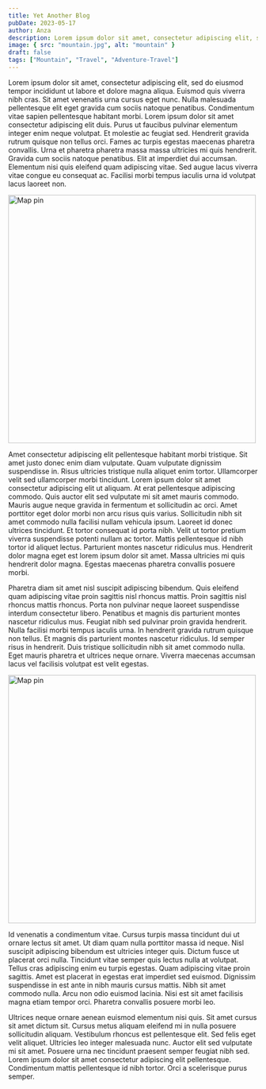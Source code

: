 ```yaml
---
title: Yet Another Blog
pubDate: 2023-05-17
author: Anza
description: Lorem ipsum dolor sit amet, consectetur adipiscing elit, sed do eiusmod tempor incididunt ut labore et dolore magna aliqua. Enim praesent elementum facilisis leo vel. Felis bibendum ut tristique et egestas quis ipsum. Molestie a iaculis at erat pellentesque adipiscing commodo elit. Scelerisque purus semper eget duis at tellus at urna. Quis hendrerit dolor magna eget est lorem ipsum dolor. Praesent semper feugiat nibh sed pulvinar. Molestie a iaculis at erat pellentesque. Varius sit amet mattis vulputate enim nulla. Sed risus pretium quam vulputate dignissim suspendisse in. Sed adipiscing diam donec adipiscing tristique risus nec. Cras adipiscing enim eu turpis. Sed velit dignissim sodales ut eu sem integer vitae. Massa tempor nec feugiat nisl pretium fusce id velit.
image: { src: "mountain.jpg", alt: "mountain" }
draft: false
tags: ["Mountain", "Travel", "Adventure-Travel"]
---
```


<p class="blog-text">
Lorem ipsum dolor sit amet, consectetur adipiscing elit, sed do eiusmod tempor incididunt ut labore et dolore magna aliqua. Euismod quis viverra nibh cras. Sit amet venenatis urna cursus eget nunc. Nulla malesuada pellentesque elit eget gravida cum sociis natoque penatibus. Condimentum vitae sapien pellentesque habitant morbi. Lorem ipsum dolor sit amet consectetur adipiscing elit duis. Purus ut faucibus pulvinar elementum integer enim neque volutpat. Et molestie ac feugiat sed. Hendrerit gravida rutrum quisque non tellus orci. Fames ac turpis egestas maecenas pharetra convallis. Urna et pharetra pharetra massa massa ultricies mi quis hendrerit. Gravida cum sociis natoque penatibus. Elit at imperdiet dui accumsan. Elementum nisi quis eleifend quam adipiscing vitae. Sed augue lacus viverra vitae congue eu consequat ac. Facilisi morbi tempus iaculis urna id volutpat lacus laoreet non.
</p>
<img style="width:500px;" src="/mountain.jpg" alt="Map pin">

<p class="blog-text">
Amet consectetur adipiscing elit pellentesque habitant morbi tristique. Sit amet justo donec enim diam vulputate. Quam vulputate dignissim suspendisse in. Risus ultricies tristique nulla aliquet enim tortor. Ullamcorper velit sed ullamcorper morbi tincidunt. Lorem ipsum dolor sit amet consectetur adipiscing elit ut aliquam. At erat pellentesque adipiscing commodo. Quis auctor elit sed vulputate mi sit amet mauris commodo. Mauris augue neque gravida in fermentum et sollicitudin ac orci. Amet porttitor eget dolor morbi non arcu risus quis varius. Sollicitudin nibh sit amet commodo nulla facilisi nullam vehicula ipsum. Laoreet id donec ultrices tincidunt. Et tortor consequat id porta nibh. Velit ut tortor pretium viverra suspendisse potenti nullam ac tortor. Mattis pellentesque id nibh tortor id aliquet lectus. Parturient montes nascetur ridiculus mus. Hendrerit dolor magna eget est lorem ipsum dolor sit amet. Massa ultricies mi quis hendrerit dolor magna. Egestas maecenas pharetra convallis posuere morbi.
</p>
<p class="blog-text">
Pharetra diam sit amet nisl suscipit adipiscing bibendum. Quis eleifend quam adipiscing vitae proin sagittis nisl rhoncus mattis. Proin sagittis nisl rhoncus mattis rhoncus. Porta non pulvinar neque laoreet suspendisse interdum consectetur libero. Penatibus et magnis dis parturient montes nascetur ridiculus mus. Feugiat nibh sed pulvinar proin gravida hendrerit. Nulla facilisi morbi tempus iaculis urna. In hendrerit gravida rutrum quisque non tellus. Et magnis dis parturient montes nascetur ridiculus. Id semper risus in hendrerit. Duis tristique sollicitudin nibh sit amet commodo nulla. Eget mauris pharetra et ultrices neque ornare. Viverra maecenas accumsan lacus vel facilisis volutpat est velit egestas.
</p>
<img style="width:500px;" src="/mappin.png" alt="Map pin">

<p class="blog-text">
Id venenatis a condimentum vitae. Cursus turpis massa tincidunt dui ut ornare lectus sit amet. Ut diam quam nulla porttitor massa id neque. Nisl suscipit adipiscing bibendum est ultricies integer quis. Dictum fusce ut placerat orci nulla. Tincidunt vitae semper quis lectus nulla at volutpat. Tellus cras adipiscing enim eu turpis egestas. Quam adipiscing vitae proin sagittis. Amet est placerat in egestas erat imperdiet sed euismod. Dignissim suspendisse in est ante in nibh mauris cursus mattis. Nibh sit amet commodo nulla. Arcu non odio euismod lacinia. Nisi est sit amet facilisis magna etiam tempor orci. Pharetra convallis posuere morbi leo.
</p>
<p class="blog-text">
Ultrices neque ornare aenean euismod elementum nisi quis. Sit amet cursus sit amet dictum sit. Cursus metus aliquam eleifend mi in nulla posuere sollicitudin aliquam. Vestibulum rhoncus est pellentesque elit. Sed felis eget velit aliquet. Ultricies leo integer malesuada nunc. Auctor elit sed vulputate mi sit amet. Posuere urna nec tincidunt praesent semper feugiat nibh sed. Lorem ipsum dolor sit amet consectetur adipiscing elit pellentesque. Condimentum mattis pellentesque id nibh tortor. Orci a scelerisque purus semper.

</p>
